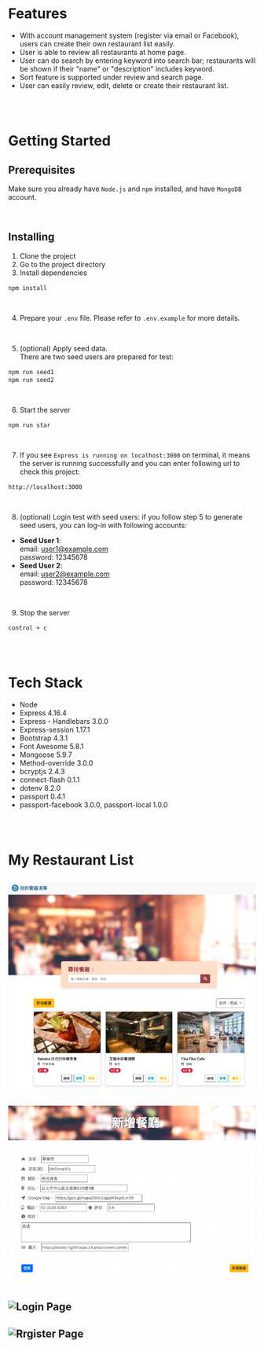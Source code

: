 # Features
- With account management system (register via email or Facebook), users can create their own restaurant list easily.
- User is able to review all restaurants at home page.
- User can do search by entering keyword into search bar; restaurants will be shown if their "name" or "description" includes keyword.
- Sort feature is supported under review and search page. 
- User can easily review, edit, delete or create their restaurant list.

<br/>
<br/>

# Getting Started
## **Prerequisites**
Make sure you already have `Node.js` and `npm` installed, and have `MongoDB` account.

<br>

## **Installing**
1. Clone the project
2. Go to the project directory
3. Install dependencies
```
npm install
```

<br/>

4. Prepare your `.env` file. Please refer to `.env.example` for more details. 

<br/>

5. (optional) Apply seed data.  
There are two seed users are prepared for test:
```
npm run seed1
npm run seed2
```

<br/>

6. Start the server
```
npm run star
```

<br/>

7. If you see  `Express is running on localhost:3000`  on terminal, it means the server is running successfully and you can enter following url to check this project:
```
http://localhost:3000
``` 

<br/>

8. (optional) Login test with seed users: if you follow step 5 to generate seed users, you can log-in with following accounts:
- **Seed User 1**:  
  email: user1@example.com  
  password: 12345678
- **Seed User 2**:  
  email: user2@example.com  
  password: 12345678  

<br>

9. Stop the server
```
control + c
```
<br/>
<br/>

# Tech Stack
- Node
- Express 4.16.4
- Express - Handlebars 3.0.0
- Express-session 1.17.1
- Bootstrap 4.3.1
- Font Awesome 5.8.1
- Mongoose 5.9.7
- Method-override 3.0.0
- bcryptjs 2.4.3
- connect-flash 0.1.1
- dotenv 8.2.0
- passport 0.4.1
- passport-facebook 3.0.0, passport-local 1.0.0

<br/>
<br/>

# My Restaurant List
![Home Page](https://github.com/Yunya-Hsu/S2-3_W1_A1_restaurant-list/blob/main/public/img/homePage.png)
---
![Create Page](https://github.com/Yunya-Hsu/S2-3_W1_A1_restaurant-list/blob/main/public/img/createPage.png)
---
![Login Page]()
---
![Rrgister Page]()
---